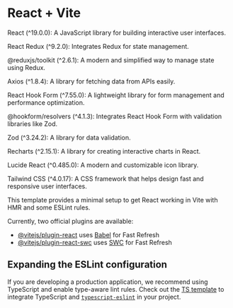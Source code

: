 # React + Vite

React (^19.0.0): A JavaScript library for building interactive user interfaces.

React Redux (^9.2.0): Integrates Redux for state management.

@reduxjs/toolkit (^2.6.1): A modern and simplified way to manage state using Redux.

Axios (^1.8.4): A library for fetching data from APIs easily.

React Hook Form (^7.55.0): A lightweight library for form management and performance optimization.

@hookform/resolvers (^4.1.3): Integrates React Hook Form with validation libraries like Zod.

Zod (^3.24.2): A library for data validation.

Recharts (^2.15.1): A library for creating interactive charts in React.

Lucide React (^0.485.0): A modern and customizable icon library.

Tailwind CSS (^4.0.17): A CSS framework that helps design fast and responsive user interfaces.

This template provides a minimal setup to get React working in Vite with HMR and some ESLint rules.

Currently, two official plugins are available:

- [@vitejs/plugin-react](https://github.com/vitejs/vite-plugin-react/blob/main/packages/plugin-react/README.md) uses [Babel](https://babeljs.io/) for Fast Refresh
- [@vitejs/plugin-react-swc](https://github.com/vitejs/vite-plugin-react-swc) uses [SWC](https://swc.rs/) for Fast Refresh

## Expanding the ESLint configuration

If you are developing a production application, we recommend using TypeScript and enable type-aware lint rules. Check out the [TS template](https://github.com/vitejs/vite/tree/main/packages/create-vite/template-react-ts) to integrate TypeScript and [`typescript-eslint`](https://typescript-eslint.io) in your project.
